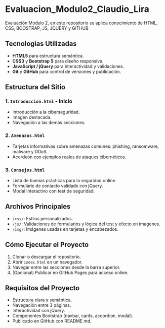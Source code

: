 # Evaluacion_Modulo2_Claudio_Lira
Evaluación Modulo 2, en este repositorio se aplica conocimiento de HTML, CSS, BOOSTRAP, JS, JQUERY y GITHUB


## Tecnologías Utilizadas

- **HTML5** para estructura semántica.
- **CSS3** y **Bootstrap 5** para diseño responsive.
- **JavaScript / jQuery** para interactividad y validaciones.
- **Git** y **GitHub** para control de versiones y publicación.

## Estructura del Sitio

### 1. `Introduccion.html` - Inicio

- Introducción a la ciberseguridad.
- Imagen destacada.
- Navegación a las demás secciones.

### 2. `Amenazas.html`

- Tarjetas informativas sobre amenazas comunes: phishing, ransomware, malware y DDoS.
- Acordeón con ejemplos reales de ataques cibernéticos.

### 3. `Consejos.html`

- Lista de buenas prácticas para la seguridad online.
- Formulario de contacto validado con jQuery.
- Modal interactivo con test de seguridad.

## Archivos Principales

- `/css/`: Estilos personalizados.
- `/js/`: Validaciones de formularios y lógica del test y efecto en imagenes.
- `/img/`: Imágenes usadas en tarjetas y encabezados.

## Cómo Ejecutar el Proyecto

1. Clonar o descargar el repositorio.
2. Abrir `index.html` en un navegador.
3. Navegar entre las secciones desde la barra superior.
4. (Opcional) Publicar en GitHub Pages para acceso online.

## Requisitos del Proyecto

- Estructura clara y semántica.
- Navegación entre 3 páginas.
- Interactividad con jQuery.
- Componentes Bootstrap (navbar, cards, accordion, modal).
- Publicado en GitHub con README.md.
